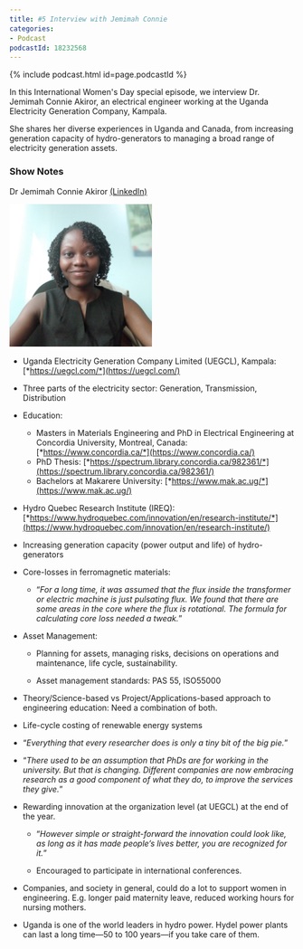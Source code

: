 ```yaml
---
title: #5 Interview with Jemimah Connie
categories:
- Podcast
podcastId: 18232568
---
```


{% include podcast.html id=page.podcastId %}

In this International Women's Day special episode, we interview Dr. Jemimah Connie Akiror, an electrical engineer working at the Uganda Electricity Generation Company, Kampala. 
<!-- more -->
She shares her diverse experiences in Uganda and Canada, from increasing generation capacity of hydro-generators to managing a broad range of electricity generation assets.
### Show Notes

Dr Jemimah Connie Akiror [(LinkedIn)](https://www.linkedin.com/in/jemimahconnie/)

<img src="/assets/postimg/jca.jpg" width="50%" />

-   Uganda Electricity Generation Company Limited (UEGCL), Kampala:
    [*https://uegcl.com/*](https://uegcl.com/)
-   Three parts of the electricity sector: Generation, Transmission,
    Distribution
-   Education:
	-   Masters in Materials Engineering and PhD in Electrical  Engineering at Concordia University, Montreal, Canada:  [*https://www.concordia.ca/*](https://www.concordia.ca/)
	-   PhD Thesis:  [*https://spectrum.library.concordia.ca/982361/*](https://spectrum.library.concordia.ca/982361/)
	-   Bachelors at Makarere University:  [*https://www.mak.ac.ug/*](https://www.mak.ac.ug/)
-   Hydro Quebec Research Institute (IREQ):
    [*https://www.hydroquebec.com/innovation/en/research-institute/*](https://www.hydroquebec.com/innovation/en/research-institute/)
-   Increasing generation capacity (power output and life) of
    hydro-generators
-   Core-losses in ferromagnetic materials:
	-   “*For a long time, it was assumed that the flux inside the  transformer or electric machine is just pulsating flux. We  found that there are some areas in the core where the flux is  rotational. The formula for calculating core loss needed a  tweak.*”

-   Asset Management:

    -   Planning for assets, managing risks, decisions on operations and  maintenance, life cycle, sustainability.

    -   Asset management standards: PAS 55, ISO55000

-   Theory/Science-based vs Project/Applications-based approach to
    engineering education: Need a combination of both.
-   Life-cycle costing of renewable energy systems
-   “*Everything that every researcher does is only a tiny bit of the
    big pie.*”
-   “*There used to be an assumption that PhDs are for working in the
    university. But that is changing. Different companies are now
    embracing research as a good component of what they do, to improve
    the services they give.*”
-   Rewarding innovation at the organization level (at UEGCL) at the end
    of the year.

    -   “*However simple or straight-forward the innovation could look  like, as long as it has made people’s lives better, you are  recognized for it.*”

    -   Encouraged to participate in international conferences.

-   Companies, and society in general, could do a lot to support women
    in engineering. E.g. longer paid maternity leave, reduced working
    hours for nursing mothers.
-   Uganda is one of the world leaders in hydro power. Hydel power
    plants can last a long time—50 to 100 years—if you take care of
    them.

